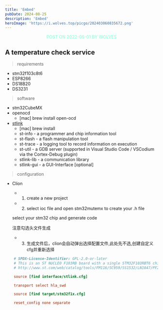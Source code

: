 ```yaml
---
title: 'Embed'
pubDate: 2024-08-25
description: 'Embed'
heroImage: 'https://i.wolves.top/picgo/202403060835672.png'
---
```


<p style="color: aquamarine;text-align: center">POST ON 2022-06-01 BY WOLVES</p>

## A temperature check service

> requirements

- stm32f103c8t6
- ESP8266
- DS18B20
- DS3231

> software

- stm32CubeMX
- openocd
    - [mac] brew install open-ocd
- [stlink](https://github.com/stlink-org/stlink)
    - [mac] brew install
    - st-info - a programmer and chip information tool
    - st-flash - a flash manipulation tool
    - st-trace - a logging tool to record information on execution
    - st-util - a GDB server (supported in Visual Studio Code / VSCodium via the Cortex-Debug plugin)
    - stlink-lib - a communication library
    - stlink-gui - a GUI-Interface [optional]

> configuration

- Clion
  - 1. create a new project
           [](https://i.wolves.top/picgo/202403062009498.png)

  - 2. select ioc file and open stm32mutemx to create your .h file
           [](https://i.wolves.top/picgo/202403062011130.png)

  select your stm32 chip and generate code
  [](https://i.wolves.top/picgo/202403062014558.png)

  注意勾选头文件生成
  [](https://i.wolves.top/picgo/202403062016537.png)

  - 3. 生成文件后，clion会自动弹出选择配置文件,此处先不选,创建自定义cfg并重新选择

```cfg
    # SPDX-License-Identifier: GPL-2.0-or-later
    # This is an ST NUCLEO F103RB board with a single STM32F103RBT6 chip.
    # http://www.st.com/web/catalog/tools/FM116/SC959/SS1532/LN1847/PF259875

    source [find interface/stlink.cfg]

    transport select hla_swd

    source [find target/stm32f1x.cfg]

    reset_config none separate
```